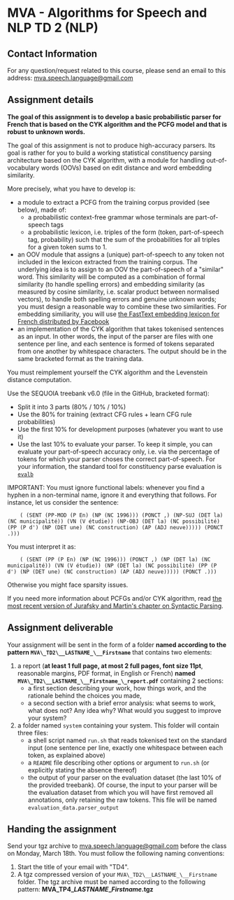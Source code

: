 MVA - Algorithms for Speech and NLP TD 2 (NLP)
========================================

## Contact Information
For any question/request related to this course, please send an email to this address: mva.speech.language@gmail.com

## Assignment details
**The goal of this assignment is to develop a basic probabilistic
parser for French that is based on the CYK algorithm and the
PCFG model and that is robust to unknown words.**

The goal of this assignment is not to produce high-accuracy
parsers. Its goal is rather for you to build a working statistical constituency parsing
architecture based on the CYK algorithm, with a module for handling
out-of-vocabulary words (OOVs) based on edit distance and word
embedding similarity.

More precisely, what you have to develop is:

- a module to extract a PCFG from the training corpus provided (see
below), made of:
	- a probabilistic context-free grammar whose terminals are part-of-speech tags
    - a probabilistic lexicon, i.e. triples of the form (token,
      part-of-speech tag, probability) such that the sum of the
      probabilities for all triples for a given token sums to 1.
- an OOV module that assigns a (unique) part-of-speech to any token
  not included in the lexicon extracted from the training corpus. The
  underlying idea is to assign to an OOV the part-of-speech of a
  "similar" word. This similarity will be computed as a combination of
  formal similarity (to handle spelling errors) and embedding similarity (as
  measured by cosine similarity, i.e. scalar product between
  normalised vectors), to handle both spelling errors and genuine
  unknown words; you must design a reasonable way to combine these two
  similarities. For embedding similiarity, you will use [the FastText embedding lexicon for French
     distributed by Facebook](https://fasttext.cc/docs/en/crawl-vectors.html)
- an implementation of the CYK algorithm that takes tokenised sentences as
      an input. In other words, the input of the parser are files with
      one sentence per line, and each sentence is formed of tokens
      separated from one another by whitespace characters. The output
      should be in the same bracketed format as the training data.

You must reimplement yourself the CYK algorithm and the Levenstein
distance computation.

Use the SEQUOIA treebank v6.0 (file in the GitHub, bracketed format):

- Split it into 3 parts (80% / 10% / 10%)
- Use the 80% for training (extract CFG rules + learn CFG rule probabilities)
- Use the first 10% for development purposes (whatever you want to use it)
- Use the last 10% to evaluate your parser. To keep it simple,
  you can evaluate your part-of-speech accuracy only, i.e. via the
  percentage of tokens for which your parser choses the correct
  part-of-speech. For your information, the standard
  tool for constituency parse evaluation is [`evalb`](https://nlp.cs.nyu.edu/evalb/)

IMPORTANT: You must ignore functional labels: whenever you find a hyphen in a non-terminal name, ignore
it and everything that follows.
For instance, let us consider the sentence:

        ( (SENT (PP-MOD (P En) (NP (NC 1996))) (PONCT ,) (NP-SUJ (DET la) (NC municipalité)) (VN (V étudie)) (NP-OBJ (DET la) (NC possibilité) (PP (P d') (NP (DET une) (NC construction) (AP (ADJ neuve))))) (PONCT .)))

You must interpret it as:
		
        ( (SENT (PP (P En) (NP (NC 1996))) (PONCT ,) (NP (DET la) (NC municipalité)) (VN (V étudie)) (NP (DET la) (NC possibilité) (PP (P d') (NP (DET une) (NC construction) (AP (ADJ neuve))))) (PONCT .)))
Otherwise you might face sparsity issues.


If you need more information about PCFGs and/or CYK algorithm, read [the most
recent version of Jurafsky and Martin's chapter on Syntactic Parsing](https://web.stanford.edu/~jurafsky/slp3/12.pdf).


## Assignment deliverable
Your assignment will be sent in the form of a folder **named according to the  pattern `MVA\_TD2\__LASTNAME_\__Firstname`** that
contains two elements:
1. a report (**at least 1 full page, at most 2 full pages, font size 11pt**, reasonable margins, PDF format, in English or French) **named `MVA\_TD2\__LASTNAME_\__Firstname_\_report.pdf`** containing 2 sections:
     - a first section describing your work, how things work, and the
       rationale behind the choices you made,
     - a second section with a brief error analysis: what seems to work, what does not? Any idea why? What would you
       suggest to improve your system?
2. a folder named `system` containing your system. This folder will
   contain three files:
     - a shell script named `run.sh` that reads tokenised text on the standard input (one sentence per line,
       exactly one whitespace between each token, as explained above)
     - a `README` file describing other options or argument to
     `run.sh` (or explicitly stating the absence thereof)
	 - the output of your parser on the evaluation dataset (the last
       10% of the provided treebank). Of course, the input to your
       parser will be the evaluation dataset from which you will have
       first removed all annotations, only retaining the raw
       tokens. This file will be named `evaluation_data.parser_output`

## Handing the assignment
Send your tgz archive to mva.speech.language@gmail.com before the  class on Monday, March 18th. You must follow the following naming conventions:
1. Start the title of your email with "TD4".
2. A tgz compressed version of your `MVA\_TD2\__LASTNAME_\__Firstname`
   folder. The tgz archive must be named according to the following pattern: **MVA\_TP4\__LASTNAME_\__Firstname_.tgz**


